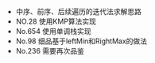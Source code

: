 * 中序、前序、后续遍历的迭代法求解思路
* NO.28 使用KMP算法实现
* No.654 使用单调栈实现
* No.98 细品基于leftMin和RightMax的做法
* No.236 需要再次品鉴